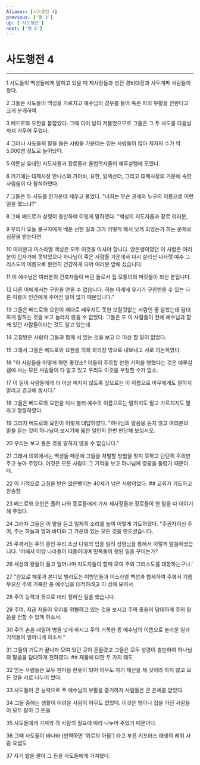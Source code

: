 ```yaml
---
Aliases: [사도행전 4]
previous: ['행 3']
up: ['사도행전']
next: ['행 5']
---
```

# 사도행전 4

***


1 사도들이 백성들에게 말하고 있을 때 제사장들과 성전 경비대장과 사두개파 사람들이 왔다. 

2 그들은 사도들이 백성을 가르치고 예수님의 경우를 들어 죽은 자의 부활을 전한다고 크게 분개하여 

3 베드로와 요한을 붙잡았다. 그때 이미 날이 저물었으므로 그들은 그 두 사도를 다음날까지 가두어 두었다. 

4 그러나 사도들의 말을 들은 사람들 가운데는 믿는 사람들이 많아 제자의 수가 약 5,000명 정도로 늘어났다. 

5 이튿날 유대인 지도자들과 장로들과 율법학자들이 예루살렘에 모였다. 

6 거기에는 대제사장 안나스와 가야바, 요한, 알렉산더, 그리고 대제사장의 가문에 속한 사람들이 다 참석하였다. 

7 그들은 두 사도를 한가운데 세우고 물었다. "너희는 무슨 권세와 누구의 이름으로 이런 일을 했느냐?" 

8 그때 베드로가 성령이 충만하여 이렇게 말하였다. "백성의 지도자들과 장로 여러분, 

9 우리가 오늘 불구자에게 베푼 선한 일과 그가 어떻게 해서 낫게 되었는가 하는 문제로 심문을 받는다면 

10 여러분과 이스라엘 백성은 모두 이것을 아셔야 합니다. 앉은뱅이였던 이 사람은 여러분이 십자가에 못박았으나 하나님이 죽은 사람들 가운데서 다시 살리신 나사렛 예수 그리스도의 이름으로 완전히 건강하게 되어 여러분 앞에 섰습니다. 

11 이 예수님은 여러분의 건축자들이 버린 돌로서 집 모퉁이의 머릿돌이 되신 분입니다. 

12 다른 이에게서는 구원을 얻을 수 없습니다. 하늘 아래에 우리가 구원받을 수 있는 다른 이름이 인간에게 주어진 일이 없기 때문입니다." 

13 그들은 베드로와 요한이 제대로 배우지도 못한 보잘것없는 사람인 줄 알았는데 담대하게 말하는 것을 보고 놀라지 않을 수 없었다. 그들은 또 이 사람들이 전에 예수님과 함께 있던 사람들이라는 것도 알고 있는데 

14 고침받은 사람이 그들과 함께 서 있는 것을 보고 더 이상 할 말이 없었다. 

15 그래서 그들은 베드로와 요한을 의회 회의장 밖으로 내보내고 서로 의논하였다. 

16 "이 사람들을 어떻게 하면 좋겠소? 이들이 주목할 만한 기적을 행했다는 것은 예루살렘에 사는 모든 사람들이 다 알고 있고 우리도 이것을 부정할 수가 없소. 

17 이 일이 사람들에게 더 이상 퍼지지 않도록 앞으로는 이 이름으로 아무에게도 말하지 말라고 경고해 둡시다." 

18 그들은 베드로와 요한을 다시 불러 예수의 이름으로는 말하지도 말고 가르치지도 말라고 명령하였다. 

19 그러자 베드로와 요한이 이렇게 대답하였다. "하나님의 말씀을 듣지 않고 여러분의 말을 듣는 것이 하나님이 보시기에 옳은 일인지 한번 판단해 보십시오. 

20 우리는 보고 들은 것을 말하지 않을 수 없습니다." 

21 그래서 의회에서는 백성들 때문에 그들을 처벌할 방법을 찾지 못하고 단단히 주의만 주고 놓아 주었다. 이것은 모든 사람이 그 기적을 보고 하나님께 영광을 돌렸기 때문이다. 

22 이 기적으로 고침을 받은 앉은뱅이는 40세가 넘은 사람이었다. ## 교회가 기도하고 찬송함 

23 베드로와 요한은 풀려 나와 동료들에게 가서 제사장들과 장로들이 한 말을 다 이야기해 주었다. 

24 그러자 그들은 이 말을 듣고 일제히 소리를 높여 이렇게 기도하였다. "주권자이신 주여, 주는 하늘과 땅과 바다와 그 가운데 있는 모든 것을 만드셨습니다. 

25 주께서는 주의 종인 우리 조상 다윗의 입을 빌려 성령님을 통해서 이렇게 말씀하셨습니다. '어째서 이방 나라들이 떠들어대며 민족들이 헛된 일을 꾸미는가? 

26 세상의 왕들이 들고 일어나며 지도자들이 함께 모여 주와 그리스도를 대항하는구나.' 

27 "참으로 헤롯과 본디오 빌라도는 이방인들과 이스라엘 백성과 합세하여 주께서 기름 부으신 주의 거룩한 종 예수님을 대적하려고 이 성에 모여서 

28 주의 능력과 뜻으로 미리 정하신 일을 했습니다. 

29 주여, 지금 저들이 우리를 위협하고 있는 것을 보시고 주의 종들이 담대하게 주의 말씀을 전할 수 있게 하소서. 

30 주의 손을 내밀어 병을 낫게 하시고 주의 거룩한 종 예수님의 이름으로 놀라운 일과 기적들이 일어나게 하소서." 

31 그들의 기도가 끝나자 모여 있던 곳이 흔들렸고 그들은 모두 성령이 충만하여 하나님의 말씀을 담대하게 전하였다. ## 재물에 대한 두 가지 태도 

32 믿는 사람들은 모두 한마음 한뜻이 되어 아무도 자기 재산을 제 것이라 하지 않고 모든 것을 서로 나누어 썼다. 

33 사도들이 큰 능력으로 주 예수님의 부활을 증거하자 사람들은 큰 은혜를 받았다. 

34 그들 중에는 생활이 어려운 사람이 아무도 없었다. 이것은 땅이나 집을 가진 사람들이 모두 팔아 그 돈을 

35 사도들에게 가져와 각 사람의 필요에 따라 나누어 주었기 때문이다. 

36 그때 사도들이 바나바 (번역하면 '위로의 아들') 라고 부른 키프러스 태생의 레위 사람 요셉도 

37 자기 밭을 팔아 그 돈을 사도들에게 가져왔다.
